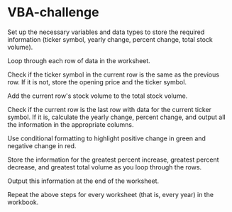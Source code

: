 # VBA-challenge
Set up the necessary variables and data types to store the required information (ticker symbol, yearly change, percent change, total stock volume).

Loop through each row of data in the worksheet.

Check if the ticker symbol in the current row is the same as the previous row. If it is not, store the opening price and the ticker symbol.

Add the current row's stock volume to the total stock volume.

Check if the current row is the last row with data for the current ticker symbol. If it is, calculate the yearly change, percent change, and output all the information in the appropriate columns.

Use conditional formatting to highlight positive change in green and negative change in red.

Store the information for the greatest percent increase, greatest percent decrease, and greatest total volume as you loop through the rows.

Output this information at the end of the worksheet.

Repeat the above steps for every worksheet (that is, every year) in the workbook.
